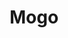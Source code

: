 ---
title: Mogo
src: /works_files/Mogo/Main.html
host: false

name: Сайт компании Mogo
desc: Верстка лендинга для интернет компании, аддаптив, jquery эффекты.
img_url: /assets/images/src/Portfolio/Mogo.png
---